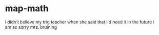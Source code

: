 # map-math
i didn't believe my trig teacher when she said that i'd need it in the future i am so sorry mrs. bruining
